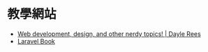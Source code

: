 # 教學網站

* [Web development, design, and other nerdy topics! | Dayle Rees](http://daylerees.com/codebright)
* [Laravel Book](http://laravelbook.com/)
